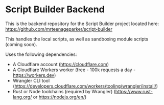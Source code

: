 # Script Builder Backend

This is the backend repository for the Script Builder project located here:
https://github.com/mrteenageparker/script-builder

This handles the local scripts, as well as sandboxing module scripts (coming soon).

Uses the following dependencies:
- A Cloudflare account (https://cloudflare.com)
- A Cloudflare Workers worker (free - 100k requests a day - https://workers.dev)
- Wrangler CLI tool (https://developers.cloudflare.com/workers/tooling/wrangler/install/)
- Rust or Node toolchains (required by Wrangler) (https://www.rust-lang.org/ or https://nodejs.org/en/)